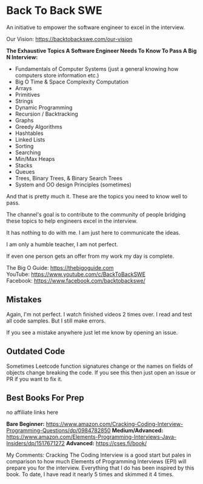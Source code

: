 # Back To Back SWE

An initiative to empower the software engineer to excel in the interview.

Our Vision: https://backtobackswe.com/our-vision

<b>The Exhaustive Topics A Software Engineer Needs To Know To Pass A Big N Interview:</b>
- Fundamentals of Computer Systems (just a general knowing how computers store information etc.)
- Big O Time & Space Complexity Computation
- Arrays
- Primitives
- Strings
- Dynamic Programming
- Recursion / Backtracking
- Graphs
- Greedy Algorithms
- Hashtables
- Linked Lists
- Sorting
- Searching
- Min/Max Heaps
- Stacks
- Queues
- Trees, Binary Trees, & Binary Search Trees
- System and OO design Principles (sometimes)

And that is pretty much it. These are the topics you need to know well to pass.

The channel's goal is to contribute to the community of people bridging
these topics to help engineers excel in the interview.

It has nothing to do with me. I am just here to communicate the ideas.

I am only a humble teacher, I am not perfect.

If even one person gets an offer from my work my day is complete.

The Big O Guide: https://thebigoguide.com <br>
YouTube: https://www.youtube.com/c/BackToBackSWE <br>
Facebook: https://www.facebook.com/backtobackswe/

## Mistakes

Again, I'm not perfect. I watch finished videos 2 times over. I read and test all code samples. But I still make errors.

If you see a mistake anywhere just let me know by opening an issue.

## Outdated Code

Sometimes Leetcode function signatures change or the names on fields of objects change breaking the code. If you see this then just open an issue or PR if you want to fix it.

## Best Books For Prep

no affiliate links here

<b>Bare Beginner:</b> https://www.amazon.com/Cracking-Coding-Interview-Programming-Questions/dp/0984782850
<b>Medium/Advanced:</b> https://www.amazon.com/Elements-Programming-Interviews-Java-Insiders/dp/1517671272
<b>Advanced:</b> https://cses.fi/book/

My Comments: Cracking The Coding Interview is a good start but pales in comparison to how much Elements
of Programming Interviews (EPI) will prepare you for the interview. Everything that I do has been inspired
by this book. To date, I have read it nearly 5 times and skimmed it 4 times.
